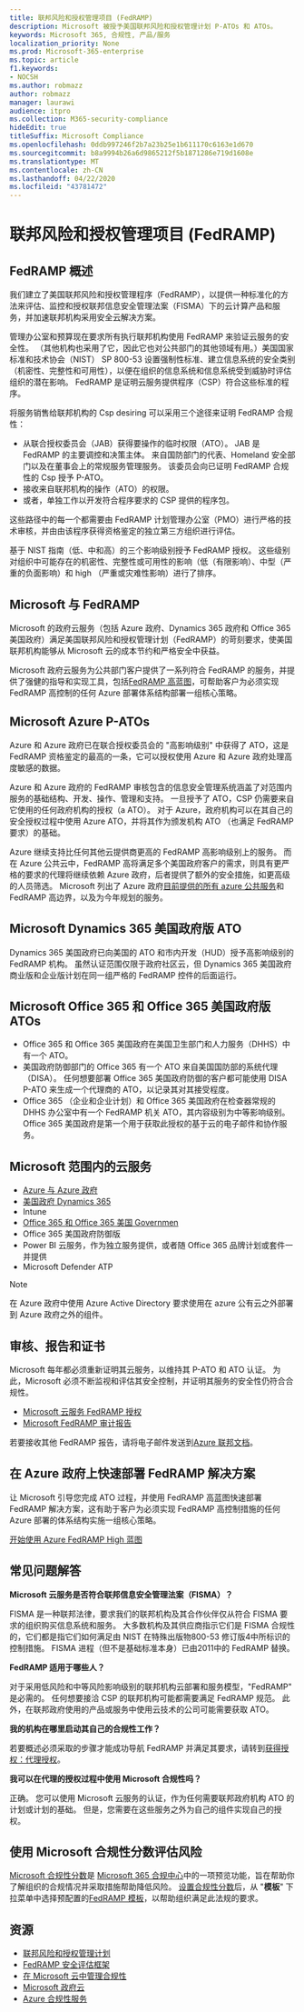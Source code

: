 ```yaml
---
title: 联邦风险和授权管理项目 (FedRAMP)
description: Microsoft 被授予美国联邦风险和授权管理计划 P-ATOs 和 ATOs。
keywords: Microsoft 365, 合规性, 产品/服务
localization_priority: None
ms.prod: Microsoft-365-enterprise
ms.topic: article
f1.keywords:
- NOCSH
ms.author: robmazz
author: robmazz
manager: laurawi
audience: itpro
ms.collection: M365-security-compliance
hideEdit: true
titleSuffix: Microsoft Compliance
ms.openlocfilehash: 0ddb997246f2b7a23b25e1b611170c6163e1d670
ms.sourcegitcommit: b8a9994b26a6d9865212f5b1871286e719d1608e
ms.translationtype: MT
ms.contentlocale: zh-CN
ms.lasthandoff: 04/22/2020
ms.locfileid: "43781472"
---
```

# <a name="federal-risk-and-authorization-management-program-fedramp"></a>联邦风险和授权管理项目 (FedRAMP)

## <a name="fedramp-overview"></a>FedRAMP 概述

我们建立了美国联邦风险和授权管理程序（FedRAMP），以提供一种标准化的方法来评估、监控和授权联邦信息安全管理法案（FISMA）下的云计算产品和服务，并加速联邦机构采用安全云解决方案。

管理办公室和预算现在要求所有执行联邦机构使用 FedRAMP 来验证云服务的安全性。 （其他机构也采用了它，因此它也对公共部门的其他领域有用。）美国国家标准和技术协会（NIST） SP 800-53 设置强制性标准、建立信息系统的安全类别（机密性、完整性和可用性），以便在组织的信息系统和信息系统受到威胁时评估组织的潜在影响。 FedRAMP 是证明云服务提供程序（CSP）符合这些标准的程序。

将服务销售给联邦机构的 Csp desiring 可以采用三个途径来证明 FedRAMP 合规性：

- 从联合授权委员会（JAB）获得要操作的临时权限（ATO）。 JAB 是 FedRAMP 的主要调控和决策主体。 来自国防部门的代表、Homeland 安全部门以及在董事会上的常规服务管理服务。 该委员会向已证明 FedRAMP 合规性的 Csp 授予 P-ATO。
- 接收来自联邦机构的操作（ATO）的权限。
- 或者，单独工作以开发符合程序要求的 CSP 提供的程序包。

这些路径中的每一个都需要由 FedRAMP 计划管理办公室（PMO）进行严格的技术审核，并由由该程序获得资格鉴定的独立第三方组织进行评估。

基于 NIST 指南（低、中和高）的三个影响级别授予 FedRAMP 授权。 这些级别对组织中可能存在的机密性、完整性或可用性的影响（低（有限影响）、中型（严重的负面影响）和 high （严重或灾难性影响）进行了排序。

## <a name="microsoft-and-fedramp"></a>Microsoft 与 FedRAMP

Microsoft 的政府云服务（包括 Azure 政府、Dynamics 365 政府和 Office 365 美国政府）满足美国联邦风险和授权管理计划（FedRAMP）的苛刻要求，使美国联邦机构能够从 Microsoft 云的成本节约和严格安全中获益。

Microsoft 政府云服务为公共部门客户提供了一系列符合 FedRAMP 的服务，并提供了强健的指导和实现工具，包括[FedRAMP 高蓝图](https://aka.ms/fedrampblueprint)，可帮助客户为必须实现 FedRAMP 高控制的任何 Azure 部署体系结构部署一组核心策略。

## <a name="microsoft-azure-p-atos"></a>Microsoft Azure P-ATOs

Azure 和 Azure 政府已在联合授权委员会的 "高影响级别" 中获得了 ATO，这是 FedRAMP 资格鉴定的最高的一条，它可以授权使用 Azure 和 Azure 政府处理高度敏感的数据。

Azure 和 Azure 政府的 FedRAMP 审核包含的信息安全管理系统涵盖了对范围内服务的基础结构、开发、操作、管理和支持。 一旦授予了 ATO，CSP 仍需要来自它使用的任何政府机构的授权（a ATO）。 对于 Azure，政府机构可以在其自己的安全授权过程中使用 Azure ATO，并将其作为颁发机构 ATO （也满足 FedRAMP 要求）的基础。

Azure 继续支持比任何其他云提供商更高的 FedRAMP 高影响级别上的服务。 而在 Azure 公共云中，FedRAMP 高将满足多个美国政府客户的需求，则具有更严格的要求的代理将继续依赖 Azure 政府，后者提供了额外的安全措施，如更高级的人员筛选。 Microsoft 列出了 Azure 政府[目前提供的所有 azure 公共服务](https://docs.microsoft.com/azure/azure-government/compliance/azure-services-in-fedramp-auditscope#azure-public-services-by-audit-scope)和 FedRAMP 高边界，以及为今年规划的服务。

## <a name="microsoft-dynamics-365-us-government-ato"></a>Microsoft Dynamics 365 美国政府版 ATO

Dynamics 365 美国政府已向美国的 ATO 和市内开发（HUD）授予高影响级别的 FedRAMP 机构。 虽然认证范围仅限于政府社区云，但 Dynamics 365 美国政府商业版和企业版计划在同一组严格的 FedRAMP 控件的后面运行。

## <a name="microsoft-office-365-and-office-365-us-government-atos"></a>Microsoft Office 365 和 Office 365 美国政府版 ATOs

- Office 365 和 Office 365 美国政府在美国卫生部门和人力服务（DHHS）中有一个 ATO。
- 美国政府防御部门的 Office 365 有一个 ATO 来自美国国防部的系统代理（DISA）。 任何想要部署 Office 365 美国政府防御的客户都可能使用 DISA P-ATO 来生成一个代理商的 ATO，以记录其对其接受程度。
- Office 365 （企业和企业计划）和 Office 365 美国政府在检查器常规的 DHHS 办公室中有一个 FedRAMP 机关 ATO，其内容级别为中等影响级别。 Office 365 美国政府是第一个用于获取此授权的基于云的电子邮件和协作服务。

## <a name="microsoft-in-scope-cloud-services"></a>Microsoft 范围内的云服务

- [Azure 与 Azure 政府](https://go.microsoft.com/fwlink/p/?linkid=2095323)
- [美国政府 Dynamics 365](https://aka.ms/d365-compliance-list)
- Intune
- [Office 365 和 Office 365 美国 Governmen](https://go.microsoft.com/fwlink/p/?linkid=2077751)
- Office 365 美国政府防御版
- Power BI 云服务，作为独立服务提供，或者随 Office 365 品牌计划或套件一并提供
- Microsoft Defender ATP

> [!NOTE]
> 在 Azure 政府中使用 Azure Active Directory 要求使用在 azure 公有云之外部署到 Azure 政府之外的组件。

## <a name="audits-reports-and-certificates"></a>审核、报告和证书

Microsoft 每年都必须重新证明其云服务，以维持其 P-ATO 和 ATO 认证。 为此，Microsoft 必须不断监视和评估其安全控制，并证明其服务的安全性仍符合合规性。

- [Microsoft 云服务 FedRAMP 授权</span>](https://marketplace.fedramp.gov/#/product/azure-government?sort=productName&productNameSearch=azure)
- [Microsoft FedRAMP 审计报告</span>](https://aka.ms/MicrosoftFedRAMPAuditDocuments)  

若要接收其他 FedRAMP 报告，请将电子邮件发送到[Azure 联邦文档](mailto:AzFedDoc@microsoft.com)。

## <a name="quickly-deploy-your-fedramp-solutions-on-azure-government"></a>在 Azure 政府上快速部署 FedRAMP 解决方案

让 Microsoft 引导您完成 ATO 过程，并使用 FedRAMP 高蓝图快速部署 FedRAMP 解决方案，这有助于客户为必须实现 FedRAMP 高控制措施的任何 Azure 部署的体系结构实施一组核心策略。

[开始使用 Azure FedRAMP High 蓝图](https://aka.ms/fedrampblueprint)

## <a name="frequently-asked-questions"></a>常见问题解答

**Microsoft 云服务是否符合联邦信息安全管理法案（FISMA）？**

FISMA 是一种联邦法律，要求我们的联邦机构及其合作伙伴仅从符合 FISMA 要求的组织购买信息系统和服务。 大多数机构及其供应商指示它们是 FISMA 合规性的，它们都是指它们如何满足由 NIST 在特殊出版物800-53 修订版4中所标识的控制措施。 FISMA 进程（但不是基础标准本身）已由2011中的 FedRAMP 替换。

**FedRAMP 适用于哪些人？**

对于采用低风险和中等风险影响级别的联邦机构云部署和服务模型，"FedRAMP" 是必需的。 任何想要接洽 CSP 的联邦机构可能都需要满足 FedRAMP 规范。 此外，在联邦政府使用的产品或服务中使用云技术的公司可能需要获取 ATO。

**我的机构在哪里启动其自己的合规性工作？**

若要概述必须采取的步骤才能成功导航 FedRAMP 并满足其要求，请转到[获得授权：代理授权](https://www.fedramp.gov/agency-authorization/)。

**我可以在代理的授权过程中使用 Microsoft 合规性吗？**

正确。 您可以使用 Microsoft 云服务的认证，作为任何需要联邦政府机构 ATO 的计划或计划的基础。 但是，您需要在这些服务之外为自己的组件实现自己的授权。

## <a name="use-microsoft-compliance-score-to-assess-your-risk"></a>使用 Microsoft 合规性分数评估风险

[Microsoft 合规性分数](compliance-score.md)是 [Microsoft 365 合规中心](microsoft-365-compliance-center.md)中的一项预览功能，旨在帮助你了解组织的合规情况并采取措施帮助降低风险。 [设置合规性分数](compliance-score-setup.md)后，从 "**模板**" 下拉菜单中选择预配置的[FedRAMP 模板](https://go.microsoft.com/fwlink/?linkid=2118102)，以帮助组织满足此法规的要求。

## <a name="resources"></a>资源

- [联邦风险和授权管理计划](https://www.fedramp.gov/)
- [FedRAMP 安全评估框架](https://www.fedramp.gov/assets/resources/documents/FedRAMP_Security_Assessment_Framework.pdf)
- [在 Microsoft 云中管理合规性](https://www.microsoft.com/trustcenter/common-controls-hub)
- [Microsoft 政府云](https://go.microsoft.com/fwlink/p/?linkid=2087246)
- [Azure 合规性服务](https://aka.ms/azurecompliance)
